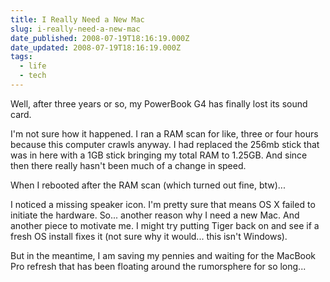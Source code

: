 ```yaml
---
title: I Really Need a New Mac
slug: i-really-need-a-new-mac
date_published: 2008-07-19T18:16:19.000Z
date_updated: 2008-07-19T18:16:19.000Z
tags:
  - life
  - tech
---
```


Well, after three years or so, my PowerBook G4 has finally lost its sound card.

I'm not sure how it happened. I ran a RAM scan for like, three or four hours because this computer crawls anyway. I had replaced the 256mb stick that was in here with a 1GB stick bringing my total RAM to 1.25GB. And since then there really hasn't been much of a change in speed.

When I rebooted after the RAM scan (which turned out fine, btw)...

I noticed a missing speaker icon. I'm pretty sure that means OS X failed to initiate the hardware. So... another reason why I need a new Mac. And another piece to motivate me. I might try putting Tiger back on and see if a fresh OS install fixes it (not sure why it would... this isn't Windows).

But in the meantime, I am saving my pennies and waiting for the MacBook Pro refresh that has been floating around the rumorsphere for so long...
